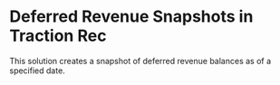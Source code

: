 # Deferred Revenue Snapshots in Traction Rec

This solution creates a snapshot of deferred revenue balances as of a specified date.
